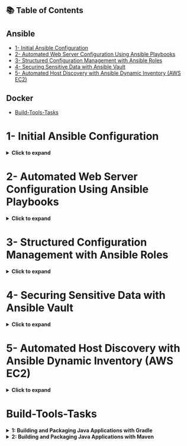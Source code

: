## 📚 Table of Contents
## Ansible
- [1- Initial Ansible Configuration](#1--initial-ansible-configuration)
- [2- Automated Web Server Configuration Using Ansible Playbooks](#2--automated-web-server-configuration-using-ansible-playbooks)
- [3- Structured Configuration Management with Ansible Roles](#3--structured-configuration-management-with-ansible-roles)
- [4- Securing Sensitive Data with Ansible Vault](#4--securing-sensitive-data-with-ansible-vault)
- [5- Automated Host Discovery with Ansible Dynamic Inventory (AWS EC2)](#5--automated-host-discovery-with-ansible-dynamic-inventory-aws-ec2)
## Docker
- [Build-Tools-Tasks](#build-tools-tasks)

# 1- Initial Ansible Configuration
<details>
  <summary><strong>Click to expand</strong></summary>
  
## Objectives

- Install and configure Ansible on the control node
- Set up passwordless SSH to managed node
- Create inventory file
- Execute a basic ad-hoc command

## Steps

1. **Install Ansible** on control node:
   
```bash
sudo apt install ansible   # or yum/dnf depending on your OS
```

2. **Generate SSH Key** on control node:

```bash
ssh-keygen -t rsa -b 4096
```

3. **Copy Public Key** to managed node:

```bash
ssh-copy-id user@managed_node_ip
```

4. **Create Inventory** `inventory`:

```ini
[managed] 
managed_node_ip ansible_user=user
```

5. **Run Ad-Hoc Command**:

```bash
ansible managed -i inventory.ini -m command -a "df -h"
```

## Notes

- Ensure **OpenSSH** is installed on managed node.

- Verify network connectivity and SSH access.

- Use sudo if needed.

- Firewall should allow SSH.

</details>

# 2- Automated Web Server Configuration Using Ansible Playbooks
<details>
  <summary><strong>Click to expand</strong></summary>
  
## Objectives

- Automate web server setup using Ansible
- Install and configure Nginx
- Deploy a custom web page
- Verify the web server status

## Playbook: `playbook1.yml`

```yaml
---
- name: Configure Nginx
  hosts: web
  become: true

  tasks:
    - name: Install Nginx
      ansible.builtin.package:
        name: nginx
        state: present

    - name: Start and enable Nginx service
      ansible.builtin.service:
        name: nginx
        state: started
        enabled: true

    - name: Deploy custom index.html
      ansible.builtin.copy:
        dest: /var/www/html/index.html
        content: |
          <html>
          <head>
            <title>Welcome</title>
          </head>
          <body>
            <h1>Configured by Ansible 🚀</h1>
            <p>This web page was deployed using an Ansible Playbook.</p>
          </body>
          </html>

    - name: Verify Nginx is running
      ansible.builtin.shell: systemctl is-active nginx
      register: nginx_status

    - name: Display status
      ansible.builtin.debug:
        msg: "Nginx service status: {{ nginx_status.stdout }}"
```

## Steps

1. **Run Playbook**:

```bash
ansible-playbook -i inventory.ini playbook1.yml -k
```

- Use `-K` to enter sudo password.
2. **Verify Configuration**:

```bash
curl http://managed_node_ip
```

## Notes

- Ensure the managed node has **internet access** for package installation.

- Use `become: true` for tasks requiring root privileges.

- Firewall should allow **HTTP (port 80)**.

- Check that no other web server is running to avoid conflicts.

- ### Additional Notes:
  
  1. **Separate HTML File Option**
     
     - Instead of writing the HTML directly in the playbook, you can store it in a separate file (e.g., `index.html`) and use `copy` or `template` module:
       
       ```yml
       - name: Deploy custom index.html
         ansible.builtin.copy:
           src: index.html
           dest: /var/www/html/index.html
       ```
</details>

# 3- Structured Configuration Management with Ansible Roles
<details>
  <summary><strong>Click to expand</strong></summary> 
  
## Objectives

- Use Ansible roles for structured configuration
- Install and configure Docker, kubectl, and Jenkins
- Verify installations on managed node

## Master Playbook: `roles.yml`

```yaml
---
- name: Configure Tools
  hosts: web
  become: true
  roles:
    - docker
    - kubectl
    - jenkins
```

## Roles Overview

### 1. Docker Role

- Checks if Docker is installed

- Installs dependencies and Docker Engine if missing

- Starts and enables Docker service

- Verifies installation

- **Tasks**: `roles/docker/tasks/main.yml`

### 2. kubectl Role

- Ensures `curl` is installed

- Checks for existing `kubectl`

- Downloads and installs latest stable `kubectl` if missing

- Verifies installation

- **Tasks**: `roles/kubectl/tasks/main.yml`

### 3. Jenkins Role

- Checks if Jenkins is installed

- Installs dependencies and Jenkins package if missing

- Starts and enables Jenkins service

- Verifies installation

- **Tasks**: `roles/jenkins/tasks/main.yml`

## Steps

1. **Run Master Playbook**:

`ansible-playbook -i inventory roles.yml -k`

- Use `-K` to enter sudo password.
2. **Verify Installation**
   
   `one the managed Node or Via SSH.`
- **Docker**:

`docker --version`

- **kubectl**:

`kubectl version --client=true`

- **Jenkins**:

`systemctl status jenkins`

</details>
                   
# 4- Securing Sensitive Data with Ansible Vault
<details>
  <summary><strong>Click to expand</strong></summary>
  
## Objectives

- Install and configure MySQL server using Ansible
- Create a database and user with privileges
- Secure sensitive data (DB password) using Ansible Vault
- Validate database setup

## Playbook: `playbook.yml`

```yaml
---
- name: Secure MySQL Setup with Ansible Vault

  hosts: all
  become: yes
  vars_files:
    - group_vars/all/vault.yml

  tasks:
    - name: Install MySQL server

      apt:
        name: mysql-server
        state: present

        update_cache: yes

    - name: Install Python MySQL dependencies

      apt:
        name: python3-pymysql
        state: present

    - name: Ensure MySQL service is running
      service:
        name: mysql
        state: started
        enabled: yes


    - name: Create iVolve database
      community.mysql.mysql_db:
        name: "{{ db_name }}"
        state: present
        login_unix_socket: /var/run/mysqld/mysqld.sock

    - name: Create user with privileges
      community.mysql.mysql_user:
        name: "{{ db_user }}"

        password: "{{ db_password }}"
        priv: "{{ db_name }}.*:ALL"
        state: present
        login_unix_socket: /var/run/mysqld/mysqld.sock


    - name: Validate DB connection and list databases
      community.mysql.mysql_query:
        login_user: "{{ db_user }}"
        login_password: "{{ db_password }}"
        query: "SHOW DATABASES;"
      register: db_list

    - name: Display databases
      debug:
        var: db_list.query_result
```

## Vault File: `group_vars/all/vault.yml`

```yml
db_name: iVolve
db_user: ivolve_user
db_password: 1234
```

## Steps

1. **Encrypt Vault File** (if not already encrypted):

```bash
ansible-vault encrypt group_vars/all/vault.yml
```

2. **Run Playbook**:

```bash
ansible-playbook -i inventory.ini secure_mysql.yml --ask-vault-pass

```

3. **Verify Database**:

```bash
mysql -u ivolve_user -p -e "SHOW DATABASES;"
```

- ### Optional: To Edit the Vault Later
  
  ```bash
  ansible-vault edit group_vars/all/vault.yml
  ```
  
  ## Notes

- Ensure **Python MySQL module (`python3-pymysql`)** is installed for Ansible modules to work.

- Use `become: yes` for tasks requiring root privileges.

- Vault ensures sensitive info like DB passwords are not exposed in playbooks.

- Use `ansible-vault view` to read encrypted files securely.

- Ensure MySQL service is running and accessible on the managed node.

- Use `login_unix_socket: /var/run/mysqld/mysqld.sock` to let Ansible connect as MySQL root via socket (no password needed)
</details>

# 5- Automated Host Discovery with Ansible Dynamic Inventory (AWS EC2)
<details>
  <summary><strong>Click to expand</strong></summary>
  
## Objective

Use **Ansible Dynamic Inventory** to automatically discover and manage running EC2 instances on AWS using the `amazon.aws.aws_ec2` plugin, instead of manually defining hosts.

---

### Steps Overview

1. **Create an EC2 Instance**
   
   - Launched a new EC2 (Ubuntu, t3.micro).
   
   - Added a tag: `Name = ivolve`.
   
   - Security group allows SSH (port 22).
   
   - Verified SSH access using:
     
     ```bash
     ssh -i key.pem ubuntu@<public-ip>
     ```

2. **Configure AWS CLI**
   
   ```bash
   aws configure
   ```
   
   - Added Access Key, Secret Key, region (`us-east-1`), and output format (`json`).

3. **Create Dynamic Inventory File (`aws_ec2.yml`)**
   
   ```yaml
   plugin: amazon.aws.aws_ec2
   regions:
    - us-east-1
   filters:
    tag:Name: ivolve
   hostnames:
    - public-ip-address
   compose:
    ansible_host: public_ip_address
   ```
   
   - `filters`: tells Ansible to only include instances tagged `Name=ivolve`.
   
   - `hostnames`: defines how hosts are named in the inventory (by public IP).
   
   - `compose`: maps `ansible_host` to the EC2’s public IP, so Ansible connects via SSH using it.
   
   **Verify Dynamic Inventory**
   
   ```bash
   ansible-inventory -i aws_ec2.yml --graph
   ```
   
   ✅ Output:
   
   ```bas
   @all:
    |--@aws_ec2:
    |  |--public-ip-address
    |--@tag_Name__ivolve:
    |  |--public-ip-address
   ```

4. **Run an Ad-Hoc Command**
   
   ```bash
   ansible -i aws_ec2.yml all -m ping --user ubuntu --private-key ~/path-to-key/key.pem
   ```
   
   ✅ Output:
   
   ```
   public-ip-address | SUCCESS => {
      "ping": "pong"
   }
   ```

5. **Run a Simple Playbook or an Ad-Hoc command (Verification Step)**  
   
   ```bash
   ansible -i aws_ec2.yml all -m shell -a "uptime" --user ubuntu --private-key ~/path-to-key/key.pem
   ```
   
   ```bash
   install htop on the discovered EC2 instance:
   
   ansible -i aws_ec2.yml all -m apt -a "name=htop state=present update_cache=true" \
   --user ubuntu --become --private-key ~/path-to-key/key.pem
   ```
   
   ### Key Takeaways
- Dynamic inventories automatically detect live AWS EC2 instances.

- No need to maintain a static `hosts` file.

- You can filter by region, VPC, or tags.

- Ad-hoc and playbook executions both confirm connectivity.
</details>

# Build-Tools-Tasks
<details>
<summary><strong>1: Building and Packaging Java Applications with Gradle</strong></summary>

### Objective

Learn how to use **Gradle** to build, test, and package a Java application into a `.jar` file.

### Steps

1️⃣ **Install Gradle**

```bash
sudo apt update
sudo apt install -y wget unzip openjdk-17-jdk
wget https://services.gradle.org/distributions/gradle-9.1-bin.zip -P /tmp
sudo mkdir /opt/gradle
sudo unzip -d /opt/gradle /tmp/gradle-9.1-bin.zip
echo 'export PATH=$PATH:/opt/gradle/gradle-9.1/bin' >> ~/.bashrc
source ~/.bashrc
gradle -v
```

2️⃣ **Clone Source Code**

```bash

git clone https://github.com/Ibrahim-Adel15/build1.git
cd build1
```

3️⃣ **Run Unit Tests**

```bash
gradle test
```

4️⃣ **Build the Application**

```bash
gradle build
```

Artifact generated at:

```bash
build/libs/ivolve-app.jar
```

5️⃣ **Run the Application**

```bash
java -jar build/libs/ivolve-app.jar
```

6️⃣ **Verify the Application**

- Check terminal output or visit the app’s port if it’s a web app.

✅ Expected Outcome:

- Gradle installed successfully

- Unit tests pass

- `ivolve-app.jar` created

- App runs successfully

</details>

<details>
<summary><strong>2: Building and Packaging Java Applications with Maven</strong></summary>

### Objective

Learn how to use **Maven** to build, test, and package a Java application into a `.jar` file.

### Steps

1️⃣ **Install Maven**

```bash
sudo apt update
sudo apt install -y wget tar openjdk-17-jdk
wget https://downloads.apache.org/maven/maven-3/3.9.11/binaries/apache-maven-3.9.11-bin.tar.gz -P /tmp
sudo tar xf /tmp/apache-maven-3.9.11-bin.tar.gz -C /opt
echo 'export PATH=$PATH:/opt/apache-maven-3.9.11/bin' >> ~/.bashrc
source ~/.bashrc
mvn -v
```

2️⃣ **Clone Source Code**

```bash
git clone https://github.com/Ibrahim-Adel15/build2.git cd build2
```

3️⃣ **Run Unit Tests**

```bash
mvn test
```

4️⃣ **Build the Application**

```bash
mvn package
```

Artifact generated at:

```bash
target/hello-ivolve-1.0-SNAPSHOT.jar
```

5️⃣ **Run the Application**

```bash
java -jar target/hello-ivolve-1.0-SNAPSHOT.jar
```

6️⃣ **Verify the Application**

- Check terminal output or visit the app’s port if it’s a web app.

✅ Expected Outcome:

- Maven installed successfully

- Unit tests pass

- `hello-ivolve-1.0-SNAPSHOT.jar` created

- App runs successfully
</details>
